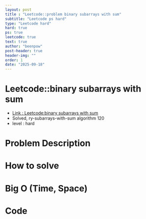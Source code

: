 ```yaml
---
layout: post
title : "Leetcode::problem binary subarrays with sum"
subtitle: "Leetcode ps hard"
type: "Leetcode hard"
hard: true
ps: true
leetcode: true
text: true
author: "beenpow"
post-header: true
header-img: ""
order: 1
date: "2025-09-18"
---
```


# Leetcode::binary subarrays with sum
- [Link : Leetcode:binary subarrays with sum]()
- Solved, ry-subarrays-with-sum algorithm 120
- level : hard
# Problem Description

# How to solve


# Big O (Time, Space)

# Code

```cpp

```